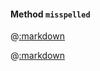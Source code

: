 #### Method ```misspelled```

@[:markdown](simple/template.md)

@[:markdown](special_characters/template.md)
